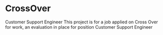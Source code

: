 # CrossOver
Customer Support Engineer
This project is for a job applied on Cross Over for work, an evaluation in place for position Customer Support Engineer
